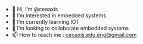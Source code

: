 - 👋 Hi, I’m @ceoaxis
- 👀 I’m interested in embedded systems
- 🌱 I’m currently learning IOT
- 💞️ I’m looking to collaborate embedded systems
- 📫 How to reach me : ceoaxis.edu.eng@gmail.com

<!---
ceoaxis/ceoaxis is a ✨ special ✨ repository because its `README.md` (this file) appears on your GitHub profile.
You can click the Preview link to take a look at your changes.
--->
